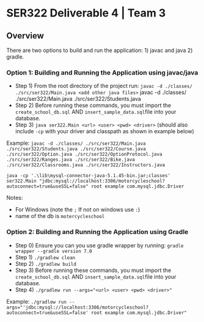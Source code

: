 # SER322 Deliverable 4 | Team 3

## Overview
There are two options to build and run the application: 1) javac and java 2) gradle.

### Option 1: Building and Running the Application using javac/java

- Step 1) From the root directory of the project run: `javac -d ./classes/ ./src/ser322/Main.java <add other java files>`
javac -d ./classes/ ./src/ser322/Main.java ./src/ser322/Students.java
- Step 2) Before running these commands, you must import the `create_school_db.sql` AND  `insert_sample_data.sql`file into your database.
- Step 3) `java ser322.Main <url> <user> <pwd> <driver>` (should also include `-cp` with your driver and classpath as shown in example below)

Example:
`javac -d ./classes/ ./src/ser322/Main.java ./src/ser322/Students.java ./src/ser322/Course.java ./src/ser322/Option.java ./src/ser322/OptionProtocol.java ./src/ser322/Ranges.java ./src/ser322/Bike.java ./src/ser322/Classrooms.java ./src/ser322/Instructors.java` 

`java -cp '.\lib\mysql-connector-java-5.1.45-bin.jar;classes' ser322.Main "jdbc:mysql://localhost:3306/motorcycleschool?autoconnect=true&useSSL=false" root example com.mysql.jdbc.Driver`

Notes: 
- For Windows (note the `;` If not on windows use `:`)
- name of the db is `motercycleschool`

### Option 2: Building and Running the Application using Gradle
- Step 0) Ensure you can you use gradle wrapper by running: `gradle wrapper --gradle version 7.0`
- Step 1) `./gradlew clean`
- Step 2) `./gradlew build`
- Step 3) Before running these commands, you must import the `create_school_db.sql` AND  `insert_sample_data.sql`file into your database.
- Step 4) `./gradlew run --args="<url> <user> <pwd> <driver>"`

Example: `./gradlew run --args="'jdbc:mysql://localhost:3306/motorcycleschool?autoconnect=true&useSSL=false' root example com.mysql.jdbc.Driver"`
